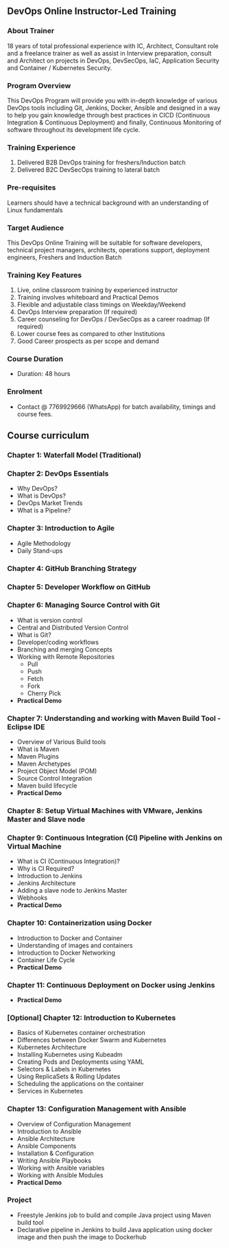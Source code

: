 ## DevOps Online Instructor-Led Training

### About Trainer
18 years of total professional experience with IC, Architect, Consultant role and a freelance trainer as well as assist in Interview preparation, consult and Architect on projects in DevOps, DevSecOps, IaC,  Application Security and Container / Kubernetes Security.

### Program Overview
This DevOps Program will provide you with in-depth knowledge of various DevOps tools including Git, Jenkins, Docker, Ansible and designed in a way to help you gain knowledge through best practices in CICD (Continuous Integration & Continuous Deployment) and finally, Continuous Monitoring of software throughout its development life cycle.

### Training Experience
1. Delivered B2B DevOps training for freshers/Induction batch
2. Delivered B2C DevSecOps training to lateral batch

### Pre-requisites
Learners should have a technical background with an understanding of Linux fundamentals

### Target Audience
This DevOps Online Training will be suitable for software developers, technical project managers, architects, operations support, deployment engineers, Freshers and Induction Batch

### Training Key Features
1. Live, online classroom training by experienced instructor
2. Training involves whiteboard and Practical Demos
3. Flexible and adjustable class timings on Weekday/Weekend
7. DevOps Interview preparation (If required)
8. Career counseling for DevOps / DevSecOps as a career roadmap (If required)
9. Lower course fees as compared to other Institutions
10. Good Career prospects as per scope and demand

### Course Duration
- Duration: 48 hours

### Enrolment
- Contact @ 7769929666 (WhatsApp) for batch availability, timings and course fees.


## Course curriculum

### Chapter 1: Waterfall Model (Traditional)

### Chapter 2: DevOps Essentials
- Why DevOps?
- What is DevOps?
- DevOps Market Trends
- What is a Pipeline?

### Chapter 3: Introduction to Agile
- Agile Methodology
- Daily Stand-ups

### Chapter 4: GitHub Branching Strategy

### Chapter 5: Developer Workflow on GitHub

### Chapter 6: Managing Source Control with Git
- What is version control
- Central and Distributed Version Control
- What is Git?
- Developer/coding workflows
- Branching and merging Concepts
- Working with Remote Repositories
  - Pull
  - Push
  - Fetch
  - Fork
  - Cherry Pick
- **Practical Demo**

### Chapter 7: Understanding and working with Maven Build Tool - Eclipse IDE
- Overview of Various Build tools
- What is Maven
- Maven Plugins
- Maven Archetypes
- Project Object Model (POM)
- Source Control Integration
- Maven build lifecycle
- **Practical Demo**

### Chapter 8: Setup Virtual Machines with VMware, Jenkins Master and Slave node

### Chapter 9: Continuous Integration (CI) Pipeline with Jenkins on Virtual Machine
- What is CI (Continuous Integration)?
- Why is CI Required?
- Introduction to Jenkins
- Jenkins Architecture
- Adding a slave node to Jenkins Master
- Webhooks
- **Practical Demo**

### Chapter 10: Containerization using Docker
- Introduction to Docker and Container
- Understanding of images and containers
- Introduction to Docker Networking
- Container Life Cycle
- **Practical Demo**

### Chapter 11: Continuous Deployment on Docker using Jenkins
- **Practical Demo**

### [Optional] Chapter 12: Introduction to Kubernetes
- Basics of Kubernetes container orchestration
- Differences between Docker Swarm and Kubernetes
- Kubernetes Architecture
- Installing Kubernetes using Kubeadm
- Creating Pods and Deployments using YAML
- Selectors & Labels in Kubernetes
- Using ReplicaSets & Rolling Updates
- Scheduling the applications on the container
- Services in Kubernetes

### Chapter 13: Configuration Management with Ansible
- Overview of Configuration Management
- Introduction to Ansible
- Ansible Architecture
- Ansible Components
- Installation & Configuration
- Writing Ansible Playbooks
- Working with Ansible variables
- Working with Ansible Modules
- **Practical Demo**

### Project
- Freestyle Jenkins job to build and compile Java project using Maven build tool
- Declarative pipeline in Jenkins to build Java application using docker image and then push the image to Dockerhub
